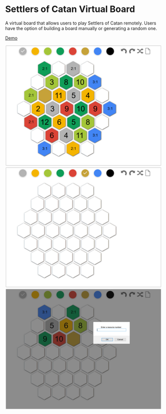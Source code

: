 # Settlers of Catan Virtual Board

A virtual board that allows users to play Settlers of Catan remotely.  Users have the option of building a board manually or generating a random one.

[Demo](https://board01.herokuapp.com)

<img src="public/images/randomized-board.PNG" alt="blank board" width="500px"/>

<img src="public/images/blank-board.PNG" alt="blank board" width="500px"/>

<img src="public/images/manual-input.PNG" alt="blank board" width="500px"/>
